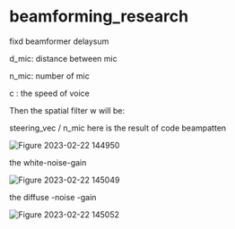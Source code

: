 # beamforming_research
fixd beamformer delaysum

d_mic: distance between mic


n_mic: number of mic


c : the speed of voice

Then the spatial filter w will be:

steering_vec / n_mic
here is the result of code 
beampatten

![Figure 2023-02-22 144950](https://user-images.githubusercontent.com/30063425/220544510-1c4c4b3a-6685-4f5a-8ada-0dbbca159e4c.png)


the white-noise-gain

![Figure 2023-02-22 145049](https://user-images.githubusercontent.com/30063425/220544686-7023b912-a16b-4488-80ae-20ce5b2d278a.png)

the diffuse -noise -gain

![Figure 2023-02-22 145052](https://user-images.githubusercontent.com/30063425/220544698-643c924f-b99e-430b-9a3f-e9d5ee72cac8.png)
